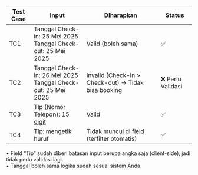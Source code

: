| Test Case | Input                                                                 | Diharapkan                                              | Status            |
|-----------|-----------------------------------------------------------------------|----------------------------------------------------------|-------------------|
| TC1       | Tanggal Check-in: 25 Mei 2025<br>Tanggal Check-out: 25 Mei 2025      | Valid (boleh sama)                                      | ✅                |
| TC2       | Tanggal Check-in: 26 Mei 2025<br>Tanggal Check-out: 25 Mei 2025      | Invalid (Check-in > Check-out) → Tidak bisa booking     | ❌ Perlu Validasi |
| TC3       | Tlp (Nomor Telepon): 15 [digit](#)                                    | Valid                                                    | ✅                |
| TC4       | Tlp: mengetik huruf                                                   | Tidak muncul di field (terfilter otomatis)              | ✅                |

•	Field “Tip” sudah diberi batasan input berupa angka saja (client-side), jadi tidak perlu validasi lagi.  
•	Tanggal boleh sama logika sudah sesuai sistem Anda.

